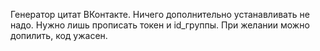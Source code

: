 Генератор цитат ВКонтакте. 
Ничего дополнительно устанавливать не надо. Нужно лишь прописать токен и id_группы.
При желании можно допилить, код ужасен.

